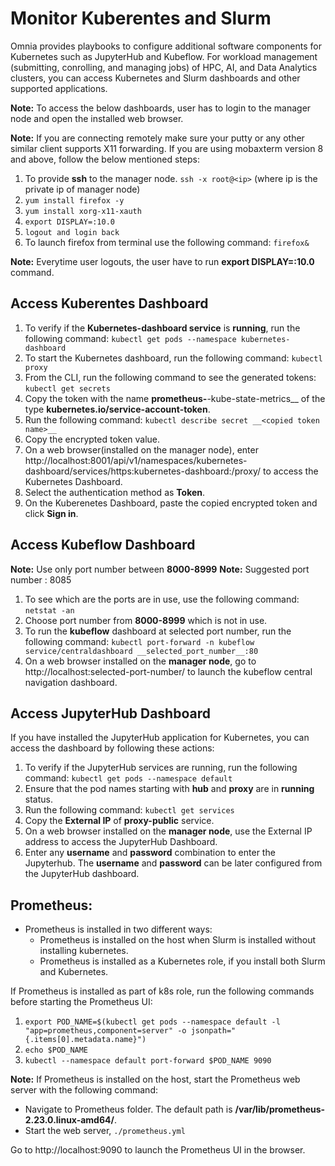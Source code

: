 # Monitor Kuberentes and Slurm
Omnia provides playbooks to configure additional software components for Kubernetes such as JupyterHub and Kubeflow. For workload management (submitting, conrolling, and managing jobs) of HPC, AI, and Data Analytics clusters, you can access Kubernetes and Slurm dashboards and other supported applications. 

__Note:__ To access the below dashboards, user has to login to the manager node and open the installed web browser.

__Note:__ If you are connecting remotely make sure your putty or any other similar client supports X11 forwarding. If you are using mobaxterm version 8 and above, follow the below mentioned steps:
1. To provide __ssh__ to the manager node.
   `ssh -x root@<ip>` (where ip is the private ip of manager node)
2. `yum install firefox -y`
3. `yum install xorg-x11-xauth`
4. `export DISPLAY=:10.0`
5. `logout and login back`
6. To launch firefox from terminal use the following command: 
   `firefox&`

__Note:__ Everytime user logouts, the user have to run __export DISPLAY=:10.0__ command.

## Access Kuberentes Dashboard
1. To verify if the __Kubernetes-dashboard service__ is __running__, run the following command:
  `kubectl get pods --namespace kubernetes-dashboard`
2. To start the Kubernetes dashboard, run the following command:
  `kubectl proxy`
3. From the CLI, run the following command to see the generated tokens: `kubectl get secrets`
4. Copy the token with the name __prometheus-__-kube-state-metrics__ of the type __kubernetes.io/service-account-token__.
5. Run the following command: `kubectl describe secret __<copied token name>__`
6. Copy the encrypted token value.
7. On a web browser(installed on the manager node), enter http://localhost:8001/api/v1/namespaces/kubernetes-dashboard/services/https:kubernetes-dashboard:/proxy/ to access the Kubernetes Dashboard.
8. Select the authentication method as __Token__.
9. On the Kuberenetes Dashboard, paste the copied encrypted token and click __Sign in__.

## Access Kubeflow Dashboard

__Note:__ Use only port number between __8000-8999__
__Note:__ Suggested port number : 8085

1. To see which are the ports are in use, use the following command:
   `netstat -an`
2. Choose port number from __8000-8999__ which is not in use.
3. To run the __kubeflow__ dashboard at selected port number, run the following command:
   `kubectl port-forward -n kubeflow service/centraldashboard __selected_port_number__:80`
4. On a web browser installed on the __manager node__, go to http://localhost:selected-port-number/ to launch the kubeflow central navigation dashboard.

## Access JupyterHub Dashboard
If you have installed the JupyterHub application for Kubernetes, you can access the dashboard by following these actions:
1. To verify if the JupyterHub services are running, run the following command: 
   `kubectl get pods --namespace default`
2. Ensure that the pod names starting with __hub__ and __proxy__ are in __running__ status.
3. Run the following command:
   `kubectl get services`
4. Copy the **External IP** of __proxy-public__ service.
5. On a web browser installed on the __manager node__, use the External IP address to access the JupyterHub Dashboard.
6. Enter any __username__ and __password__ combination to enter the Jupyterhub. The __username__ and __password__ can be later configured from the JupyterHub dashboard.

## Prometheus:

* Prometheus is installed in two different ways:
  * Prometheus is installed on the host when Slurm is installed without installing kubernetes.
  * Prometheus is installed as a Kubernetes role, if you install both Slurm and Kubernetes.

If Prometheus is installed as part of k8s role, run the following commands before starting the Prometheus UI:
1. `export POD_NAME=$(kubectl get pods --namespace default -l "app=prometheus,component=server" -o jsonpath="{.items[0].metadata.name}")`
2. `echo $POD_NAME`
3. `kubectl --namespace default port-forward $POD_NAME 9090`

__Note:__ If Prometheus is installed on the host, start the Prometheus web server with the following command:
* Navigate to Prometheus folder. The default path is __/var/lib/prometheus-2.23.0.linux-amd64/__.
* Start the web server, 
  `./prometheus.yml`

Go to http://localhost:9090 to launch the Prometheus UI in the browser.




 






